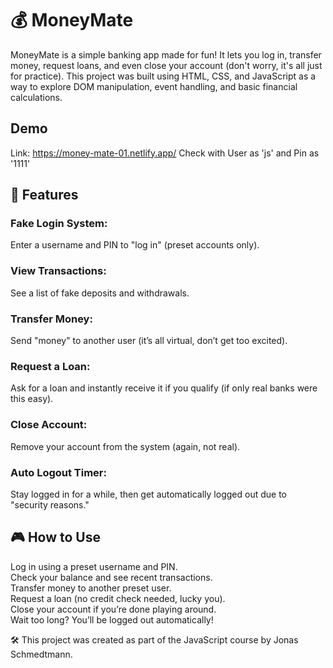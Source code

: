 # 💰 MoneyMate 
MoneyMate is a simple banking app made for fun! It lets you log in, transfer money, request loans, and even close your account (don't worry, it's all just for practice). This project was built using HTML, CSS, and JavaScript as a way to explore DOM manipulation, event handling, and basic financial calculations.

## Demo
Link: https://money-mate-01.netlify.app/
Check with User as 'js' and Pin as '1111'

## 🚀 Features
### Fake Login System:
  Enter a username and PIN to "log in" (preset accounts only).
### View Transactions:
  See a list of fake deposits and withdrawals.
### Transfer Money:
  Send "money" to another user (it’s all virtual, don’t get too excited).
### Request a Loan:
  Ask for a loan and instantly receive it if you qualify (if only real banks were this easy).
### Close Account:
  Remove your account from the system (again, not real).
### Auto Logout Timer:
  Stay logged in for a while, then get automatically logged out due to "security reasons."
## 🎮 How to Use
Log in using a preset username and PIN.<br>
Check your balance and see recent transactions.<br>
Transfer money to another preset user.<br>
Request a loan (no credit check needed, lucky you).<br>
Close your account if you’re done playing around.<br>
Wait too long? You’ll be logged out automatically!<br>

🛠️ This project was created as part of the JavaScript course by Jonas Schmedtmann.

